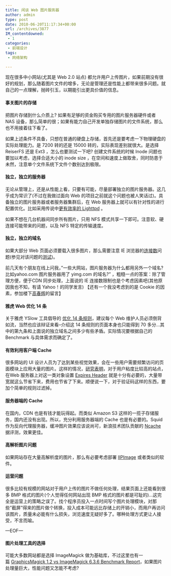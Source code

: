 ```yaml
---
title: 闲谈 Web 图片服务器
author: admin
type: post
date: 2010-06-20T11:17:34+00:00
url: /archives/3877
IM_contentdowned:
 - 1
categories:
 - 前端设计
tags:
 - 网络架构

---
```

现在很多中小网站(尤其是 Web 2.0 站点) 都允许用户上传图片，如果前期没有很好的规划，那么随着图片文件的增多，无论是管理还是性能上都带来很多问题。就自己的一点理解，抛砖引玉，以期能引出更具价值的信息。

#### 事关图片的存储

把图片存储到什么介质上? 如果有足够的资金购买专用的图片服务器硬件或者 NAS 设备，那么简单的很；如果有能力自己开发单独存储图片的文件系统，那么也不用接着往下看了。

如果上述条件不具备，只想在普通的硬盘上存储，首先还是要考虑一下物理硬盘的实际处理能力。是 7200 转的还是 15000 转的，实际表现差别就很大。是选择 ReiserFS 还是 Ext3 ，怎么也要测试一下吧? 创建文件系统的时候 Inode 问题也要加以考虑，选择合适大小的 inode size ，在空间和速度上做取舍，同时防患于未然，注意单个文件系统下文件个数别达到极限。

#### 独立，独立的服务器

无论从管理上，还是从性能上看，只要有可能，尽量部署独立的图片服务器。这几乎成为常识了(不过在我做过面向 Web 的项目之前就这个问题也被人笑话过)。具备独立的图片服务器或者服务器集群后，在 Web 服务器上就可以有针对性的进行配置优化。比如采用传说中[更有效率的 Lighttpd][1] 。

如果不想在几台机器间同步所有图片，只用 NFS 模式共享一下即可。注意软、硬连接可能带来的问题，以及 NFS 特定的传输速度。

#### 独立，独立的域名

如果大部分 Web 页面必须要载入很多图片，那么需要注意 IE 浏览器的[连接数][2]问题(参见对该问题的[测试][3])。

前几天有个朋友在线上问我，”一些大网站，图片服务器为什么都用另外一个域名? 比如yahoo.com 图片服务器用了 yimg.com 的域名?” ，粗糙一点的答案：除了管理方便，便于CDN 同步处理，上面说的 IE 连接数限制也是个考虑因素吧(其他原因我也不知，有请 Yahoo！的同学发言) 【还有一个我没考虑到的是 Cookie 的因素，参加楼下[高春辉][4]的留言】

#### 雅虎 Web 优化 14 条

关于雅虎 YSlow 工具倡导的 [优化 14 条规则][5]，建议每个 Web 维护人员必须倒背如流，当然也应该辩证来看–介绍这 14 条规则的页面本身也只能得到 70 多分…其中的第九条和上面说的独立域名之间多少有些矛盾。实际情况要根据自己的 Benchmark 与具体需求而确定了。

#### 有效利用客户端 Cache

很多网站的 UI 设计人员为了达到某些视觉效果，会在一些用户需要频繁访问的页面模块上应用大量的图片。这样的情况，[研究表明][6]，对于用户粘度比较高的站点， 在Web 服务器上对这一类对象设置 [Expires Header][7] 就是十分有必要的，大量带宽就这么节省下来，费用也节省了下来。顺便说一下，对于验证码这样的东西，要加个简单的规则过滤掉。

#### 服务器端的 Cache

在国内，CDN 也是有钱才能玩得起。而类似 Amazon S3 这样的一揽子存储服务，国内还没有出现。所以，充分利用服务器端的 Cache 也是有必要的。Squid 作为反向代理服务器，缓冲图片效果应该说尚可，新浪技术团队贡献的 [Ncache][8] 据评测，效果更佳。

#### 高解析图片问题

如果网站存在大量高解析度的图片，那么有必要考虑部署 [IIPImage][9] 或者类似的软件。

#### 运营问题

很多比较有规模的网站对于用户上传的图片不做任何处理，结果页面上还能看到很多 BMP 格式的图片(个人觉得任何网站出现 BMP 格式的图片都是可耻的)…这完全是运营上的策略之误了。找个程序员投入一点时间写个图片处理模块，对那些”截屏”得来的图片做个转换，投入成本可能远比存储上的开销小，而用户再访问该图片，质量未必能有什么损失，浏览速度无疑好多了。哪种处理方式更让人接受，不言而喻。

—EOF—

#### 图片处理工具的选择

可能大多数网站都是选择 ImageMagick 做为基础库，不过这里也有一篇 [GraphicsMagick 1.2 vs ImageMagick 6.3.6 Benchmark Report][10]，如果图片处理量巨大，性能问题又怎能不考虑?

 [1]: http://www.dbanotes.net/arch/douban_web_server.html
 [2]: http://blogs.msdn.com/ie/archive/2005/04/11/407189.aspx
 [3]: http://blog.s135.com/read.php/332.htm
 [4]: http://www.paulgao.com.cn/
 [5]: http://developer.yahoo.com/performance/rules.html
 [6]: http://yuiblog.com/blog/2007/01/04/performance-research-part-2/
 [7]: http://developer.yahoo.com/performance/rules.html#expires
 [8]: http://code.google.com/p/ncache/
 [9]: http://iipimage.sourceforge.net/
 [10]: http://www.graphicsmagick.org/www/BENCHMARKS.html